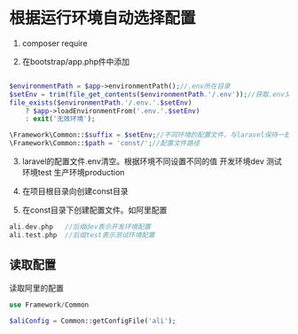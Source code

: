 # 根据运行环境自动选择配置1. composer require 2. 在bootstrap/app.php件中添加```php$environmentPath = $app->environmentPath();//.env所在目录$setEnv = trim(file_get_contents($environmentPath.'/.env'));//获取.env文件内容file_exists($environmentPath.'/.env.'.$setEnv)    ? $app->loadEnvironmentFrom('.env.'.$setEnv)    : exit('无效环境');\Framework\Common::$suffix = $setEnv;//不同环境的配置文件，与laravel保持一致\Framework\Common::$path = 'const/';//配置文件路径```3. laravel的配置文件.env清空。根据环境不同设置不同的值开发环境dev测试环境test生产环境production4. 在项目根目录向创建const目录5. 在const目录下创建配置文件。如阿里配置```phpali.dev.php   //后缀dev表示开发环境配置ali.test.php  //后缀test表示测试环境配置```## 读取配置读取阿里的配置```phpuse Framework/Common$aliConfig = Common::getConfigFile('ali');```